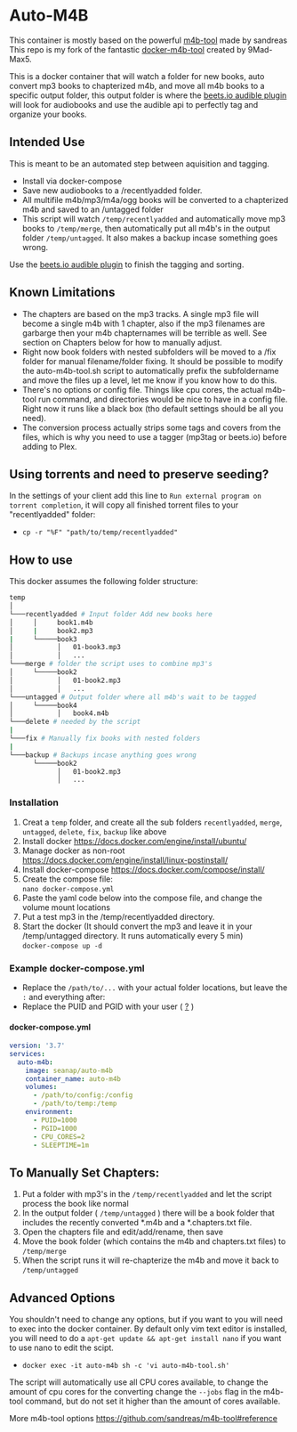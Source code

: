 # Auto-M4B
This container is mostly based on the powerful [m4b-tool](https://github.com/sandreas/m4b-tool) made by sandreas  
This repo is my fork of the fantastic [docker-m4b-tool](https://github.com/9Mad-Max5/docker-m4b-tool) created by 9Mad-Max5. 

This is a docker container that will watch a folder for new books, auto convert mp3 books to chapterized m4b, and move all m4b books to a specific output folder, this output folder is where the [beets.io audible plugin](https://github.com/seanap/beets-audible) will look for audiobooks and use the audible api to perfectly tag and organize your books.

## Intended Use
This is meant to be an automated step between aquisition and tagging.
* Install via docker-compose 
* Save new audiobooks to a /recentlyadded folder.
* All multifile m4b/mp3/m4a/ogg books will be converted to a chapterized m4b and saved to an /untagged folder  
* This script will watch `/temp/recentlyadded` and automatically move mp3 books to `/temp/merge`, then automatically put all m4b's in the output folder `/temp/untagged`.  It also makes a backup incase something goes wrong.

Use the [beets.io audible plugin](https://github.com/seanap/beets-audible) to finish the tagging and sorting.

## Known Limitations

* The chapters are based on the mp3 tracks. A single mp3 file will become a single m4b with 1 chapter, also if the mp3 filenames are garbarge then your m4b chapternames will be terrible as well.  See section on Chapters below for how to manually adjust.
* Right now book folders with nested subfolders will be moved to a /fix folder for manual filename/folder fixing.  It should be possible to modify the auto-m4b-tool.sh script to automatically prefix the subfoldername and move the files up a level, let me know if you know how to do this.
* There's no options or config file.  Things like cpu cores, the actual m4b-tool run command, and directories would be nice to have in a config file.  Right now it runs like a black box (tho default settings should be all you need).
* The conversion process actually strips some tags and covers from the files, which is why you need to use a tagger (mp3tag or beets.io) before adding to Plex.


## Using torrents and need to preserve seeding?
In the settings of your client add this line to `Run external program on torrent completion`, it will copy all finished torrent files to your "recentlyadded" folder:
* `cp -r "%F" "path/to/temp/recentlyadded"`

## How to use
This docker assumes the following folder structure:

```sh
temp
│
└───recentlyadded # Input folder Add new books here
│     │     book1.m4b
│     |     book2.mp3
|     └─────book3
│           │   01-book3.mp3
│           │   ... 
└───merge # folder the script uses to combine mp3's
│     └─────book2
│           │   01-book2.mp3
│           │   ...
└───untagged # Output folder where all m4b's wait to be tagged
│     └─────book4
│           │   book4.m4b
└───delete # needed by the script
|
└───fix # Manually fix books with nested folders
|
└───backup # Backups incase anything goes wrong
      └─────book2
            │   01-book2.mp3
            │   ... 
```

### Installation

1. Creat a `temp` folder, and create all the sub folders `recentlyadded`, `merge`, `untagged`, `delete`, `fix`, `backup` like above
2. Install docker https://docs.docker.com/engine/install/ubuntu/
3. Manage docker as non-root https://docs.docker.com/engine/install/linux-postinstall/
4. Install docker-compose https://docs.docker.com/compose/install/
5. Create the compose file:  
    `nano docker-compose.yml`
6. Paste the yaml code below into the compose file, and change the volume mount locations
7. Put a test mp3 in the /temp/recentlyadded directory.
8. Start the docker (It should convert the mp3 and leave it in your /temp/untagged directory. It runs automatically every 5 min)  
    `docker-compose up -d`
### Example docker-compose.yml
*  Replace the `/path/to/...` with your actual folder locations, but leave the `:` and everything after:  
*  Replace the PUID and PGID with your user ( [?](https://www.carnaghan.com/knowledge-base/how-to-find-your-uiduserid-and-gidgroupid-in-linux-via-the-command-line/) )
#### docker-compose.yml
```yaml
version: '3.7'
services:
  auto-m4b:
    image: seanap/auto-m4b
    container_name: auto-m4b
    volumes:
      - /path/to/config:/config
      - /path/to/temp:/temp
    environment:
      - PUID=1000
      - PGID=1000
      - CPU_CORES=2
      - SLEEPTIME=1m
```

## To Manually Set Chapters:
1. Put a folder with mp3's in the `/temp/recentlyadded` and let the script process the book like normal
2. In the output folder ( `/temp/untagged` ) there will be a book folder that includes the recently converted *.m4b and a *.chapters.txt file.
3. Open the chapters file and edit/add/rename, then save
4. Move the book folder (which contains the m4b and chapters.txt files) to `/temp/merge`
5. When the script runs it will re-chapterize the m4b and move it back to `/temp/untagged`

## Advanced Options
You shouldn't need to change any options, but if you want to you will need to exec into the docker container. By default only vim text editor is installed, you will need to do a `apt-get update && apt-get install nano` if you want to use nano to edit the scipt.  
* `docker exec -it auto-m4b sh -c 'vi auto-m4b-tool.sh'`  

The script will automatically use all CPU cores available, to change the amount of cpu cores for the converting change the `--jobs` flag in the m4b-tool command, but do not set it higher than the amount of cores available.  

More m4b-tool options https://github.com/sandreas/m4b-tool#reference
